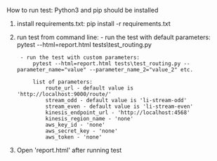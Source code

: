 How to run test:
Python3 and pip should be installed

1. install requirements.txt: 
	pip install -r requirements.txt
2. run test from command line:
		- run the test with default parameters:
		   pytest --html=report.html tests\test_routing.py
		
		- run the test with custom parameters:
			pytest --html=report.html tests\test_routing.py --parameter_name="value" --parameter_name_2="value_2" etc.
			
			list of parameters:
			    route_url - default value is 'http://localhost:9000/route/'
				stream_odd - default value is 'li-stream-odd'
				stream_even - default value is 'li-stream-even'
				kinesis_endpoint_url - 'http://localhost:4568'
				kinesis_region_name - 'none'
				aws_key_id - 'none'
				aws_secret_key - 'none'
				aws_token - 'none'
				
3. Open 'report.html' after running test 
